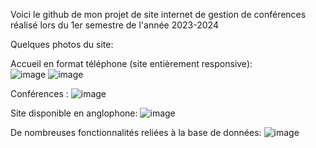 Voici le github de mon projet de site internet de gestion de conférences réalisé lors du 1er semestre de l'année 2023-2024


Quelques photos du site:

Accueil en format téléphone (site entièrement responsive):                                                                                                                          
![image](https://github.com/louiswin03/int-gration/assets/106116649/1a83d853-763b-4b08-8d89-d7b7fb98a835)
![image](https://github.com/louiswin03/int-gration/assets/106116649/a40dd2dd-4e5d-4457-81b5-1c20524df641)


Conférences : 
![image](https://github.com/louiswin03/int-gration/assets/106116649/f1725d1b-8df4-4f65-bcb7-535dccc695c6)

Site disponible en anglophone:
![image](https://github.com/louiswin03/int-gration/assets/106116649/bf994620-98e6-46a4-915d-c3b6387ca5c8)

De nombreuses fonctionnalités reliées à la base de données:
![image](https://github.com/louiswin03/int-gration/assets/106116649/1e7c6794-b852-4a90-953b-5dd70e6f2e27)
